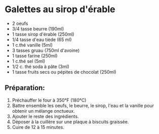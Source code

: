 # Galettes au sirop d'érable

- 2 oeufs
- 3/4 tasse beurre (190ml)
- 1 tasse sirop d'érable (250ml)
- 1/4 tasse d'eau tiède (65 ml)
- 1 c.thé vanille (5ml)
- 3 tasses gruau (750ml d'avoine)
- 1 tasse farine (250ml)
- 1 c.thé sel (5ml)
- 1/2 c. thé soda à pâte (3ml)
- 1 tasse fruits secs ou pépites de chocolat (250ml)

## Préparation:

1. Préchauffer le four à 350°F (180°C)
2. Battre ensemble les oeufs, le beurre, le sirop, l'eau et la vanille pour obtenir un mélange onctueux.
3. Ajouter le reste des ingrédients.
4. Déposer à la cuillère sur une plaque à biscuits graissée.
5. Cuire de 12 à 15 minutes.

